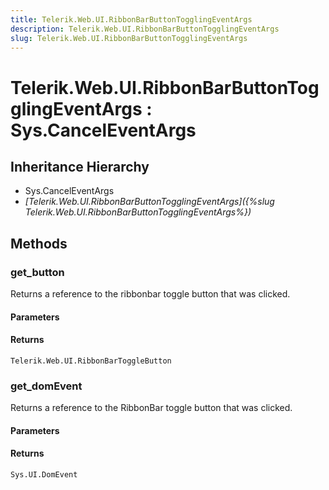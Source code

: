 ```yaml
---
title: Telerik.Web.UI.RibbonBarButtonTogglingEventArgs
description: Telerik.Web.UI.RibbonBarButtonTogglingEventArgs
slug: Telerik.Web.UI.RibbonBarButtonTogglingEventArgs
---
```


# Telerik.Web.UI.RibbonBarButtonTogglingEventArgs : Sys.CancelEventArgs

## Inheritance Hierarchy

* Sys.CancelEventArgs
* *[Telerik.Web.UI.RibbonBarButtonTogglingEventArgs]({%slug Telerik.Web.UI.RibbonBarButtonTogglingEventArgs%})*


## Methods

### get_button

Returns a reference to the ribbonbar toggle button that was clicked.

#### Parameters

#### Returns

`Telerik.Web.UI.RibbonBarToggleButton`

### get_domEvent

Returns a reference to the RibbonBar toggle button that was clicked.

#### Parameters

#### Returns

`Sys.UI.DomEvent` 

 

